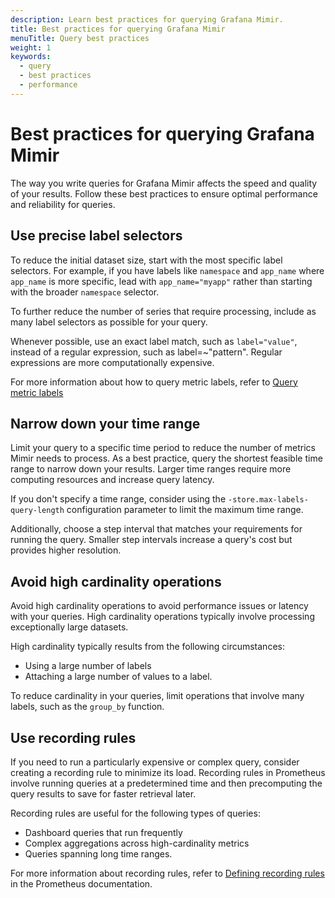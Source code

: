 ```yaml
---
description: Learn best practices for querying Grafana Mimir.
title: Best practices for querying Grafana Mimir
menuTitle: Query best practices
weight: 1
keywords:
  - query
  - best practices
  - performance
---
```


<!-- Note: This topic is mounted in the GEM documentation. Ensure that all updates are also applicable to GEM. -->

# Best practices for querying Grafana Mimir

The way you write queries for Grafana Mimir affects the speed and quality of your results. Follow these best practices to ensure optimal performance and reliability for queries.

## Use precise label selectors

To reduce the initial dataset size, start with the most specific label selectors. For example, if you have labels like `namespace` and `app_name` where `app_name` is more specific, lead with `app_name="myapp"` rather than starting with the broader `namespace` selector.

To further reduce the number of series that require processing, include as many label selectors as possible for your query.

Whenever possible, use an exact label match, such as `label="value"`, instead of a regular expression, such as label=~"pattern". Regular expressions are more computationally expensive.

For more information about how to query metric labels, refer to [Query metric labels](https://grafana.com/docs/mimir/<MIMIR_VERSION>/query/query-metric-labels/)

## Narrow down your time range

Limit your query to a specific time period to reduce the number of metrics Mimir needs to process. As a best practice, query the shortest feasible time range to narrow down your results. Larger time ranges require more computing resources and increase query latency.

If you don't specify a time range, consider using the `-store.max-labels-query-length` configuration parameter to limit the maximum time range.

Additionally, choose a step interval that matches your requirements for running the query. Smaller step intervals increase a query's cost but provides higher resolution.

## Avoid high cardinality operations

Avoid high cardinality operations to avoid performance issues or latency with your queries. High cardinality operations typically involve processing exceptionally large datasets.

High cardinality typically results from the following circumstances:

- Using a large number of labels
- Attaching a large number of values to a label.

To reduce cardinality in your queries, limit operations that involve many labels, such as the `group_by` function.

## Use recording rules

If you need to run a particularly expensive or complex query, consider creating a recording rule to minimize its load. Recording rules in Prometheus involve running queries at a predetermined time and then precomputing the query results to save for faster retrieval later.

Recording rules are useful for the following types of queries:

- Dashboard queries that run frequently
- Complex aggregations across high-cardinality metrics
- Queries spanning long time ranges.

For more information about recording rules, refer to [Defining recording rules](https://prometheus.io/docs/prometheus/latest/configuration/recording_rules/) in the Prometheus documentation.


